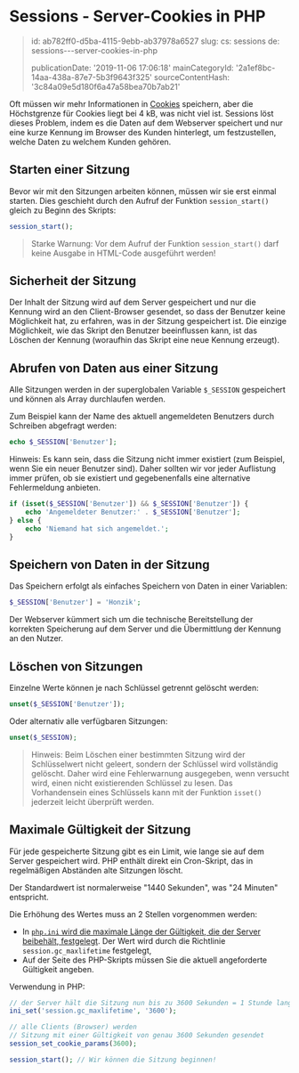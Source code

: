 Sessions - Server-Cookies in PHP
================================

> id: ab782ff0-d5ba-4115-9ebb-ab37978a6527
> slug:
> 	cs: sessions
> 	de: sessions---server-cookies-in-php
> 
> publicationDate: '2019-11-06 17:06:18'
> mainCategoryId: '2a1ef8bc-14aa-438a-87e7-5b3f9643f325'
> sourceContentHash: '3c84a09e5d180f6a47a58bea70b7ab21'

Oft müssen wir mehr Informationen in <a href="/cookies">Cookies</a> speichern, aber die Höchstgrenze für Cookies liegt bei 4 kB, was nicht viel ist. Sessions löst dieses Problem, indem es die Daten auf dem Webserver speichert und nur eine kurze Kennung im Browser des Kunden hinterlegt, um festzustellen, welche Daten zu welchem Kunden gehören.

Starten einer Sitzung
---------------------

Bevor wir mit den Sitzungen arbeiten können, müssen wir sie erst einmal starten. Dies geschieht durch den Aufruf der Funktion `session_start()` gleich zu Beginn des Skripts:

```php
session_start();
```

> Starke Warnung: Vor dem Aufruf der Funktion `session_start()` darf keine Ausgabe in HTML-Code ausgeführt werden!

Sicherheit der Sitzung
-------------------

Der Inhalt der Sitzung wird auf dem Server gespeichert und nur die Kennung wird an den Client-Browser gesendet, so dass der Benutzer keine Möglichkeit hat, zu erfahren, was in der Sitzung gespeichert ist. Die einzige Möglichkeit, wie das Skript den Benutzer beeinflussen kann, ist das Löschen der Kennung (woraufhin das Skript eine neue Kennung erzeugt).

Abrufen von Daten aus einer Sitzung
----------------------

Alle Sitzungen werden in der superglobalen Variable `$_SESSION` gespeichert und können als Array durchlaufen werden.

Zum Beispiel kann der Name des aktuell angemeldeten Benutzers durch Schreiben abgefragt werden:

```php
echo $_SESSION['Benutzer'];
```

Hinweis: Es kann sein, dass die Sitzung nicht immer existiert (zum Beispiel, wenn Sie ein neuer Benutzer sind). Daher sollten wir vor jeder Auflistung immer prüfen, ob sie existiert und gegebenenfalls eine alternative Fehlermeldung anbieten.

```php
if (isset($_SESSION['Benutzer']) && $_SESSION['Benutzer']) {
    echo 'Angemeldeter Benutzer:' . $_SESSION['Benutzer'];
} else {
    echo 'Niemand hat sich angemeldet.';
}
```

Speichern von Daten in der Sitzung
----------------------

Das Speichern erfolgt als einfaches Speichern von Daten in einer Variablen:

```php
$_SESSION['Benutzer'] = 'Honzik';
```

Der Webserver kümmert sich um die technische Bereitstellung der korrekten Speicherung auf dem Server und die Übermittlung der Kennung an den Nutzer.

Löschen von Sitzungen
----------------

Einzelne Werte können je nach Schlüssel getrennt gelöscht werden:

```php
unset($_SESSION['Benutzer']);
```

Oder alternativ alle verfügbaren Sitzungen:

```php
unset($_SESSION);
```

> Hinweis: Beim Löschen einer bestimmten Sitzung wird der Schlüsselwert nicht geleert, sondern der Schlüssel wird vollständig gelöscht. Daher wird eine Fehlerwarnung ausgegeben, wenn versucht wird, einen nicht existierenden Schlüssel zu lesen. Das Vorhandensein eines Schlüssels kann mit der Funktion `isset()` jederzeit leicht überprüft werden.

Maximale Gültigkeit der Sitzung
---------------------------------

Für jede gespeicherte Sitzung gibt es ein Limit, wie lange sie auf dem Server gespeichert wird. PHP enthält direkt ein Cron-Skript, das in regelmäßigen Abständen alte Sitzungen löscht.

Der Standardwert ist normalerweise "1440 Sekunden", was "24 Minuten" entspricht.

Die Erhöhung des Wertes muss an 2 Stellen vorgenommen werden:

- In <a href="/info">`php.ini` wird die maximale Länge der Gültigkeit, die der Server beibehält, festgelegt</a>. Der Wert wird durch die Richtlinie `session.gc_maxlifetime` festgelegt,
- Auf der Seite des PHP-Skripts müssen Sie die aktuell angeforderte Gültigkeit angeben.

Verwendung in PHP:

```php
// der Server hält die Sitzung nun bis zu 3600 Sekunden = 1 Stunde lang aufrecht
ini_set('session.gc_maxlifetime', '3600');

// alle Clients (Browser) werden
// Sitzung mit einer Gültigkeit von genau 3600 Sekunden gesendet
session_set_cookie_params(3600);

session_start(); // Wir können die Sitzung beginnen!
```
